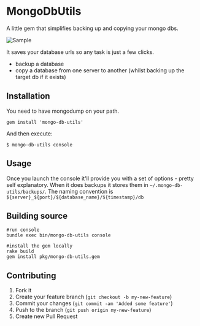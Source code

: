 # MongoDbUtils

A little gem that simplifies backing up and copying your mongo dbs.

![Sample](https://github.com/edeustace/mongo-db-utils/raw/master/images/sample.png)

It saves your database urls so any task is just a few clicks.

* backup a database
* copy a database from one server to another (whilst backing up the target db if it exists)



## Installation

You need to have mongodump on your path.

    gem install 'mongo-db-utils'

And then execute:

    $ mongo-db-utils console

## Usage
Once you launch the console it'll provide you with a set of options - pretty self explanatory.
When it does backups it stores them in ````~/.mongo-db-utils/backups/````. The naming convention is ````${server}_${port}/${database_name}/${timestamp}/db````


## Building source

    #run console
    bundle exec bin/mongo-db-utils console

    #install the gem locally
    rake build
    gem install pkg/mongo-db-utils.gem

## Contributing

1. Fork it
2. Create your feature branch (`git checkout -b my-new-feature`)
3. Commit your changes (`git commit -am 'Added some feature'`)
4. Push to the branch (`git push origin my-new-feature`)
5. Create new Pull Request

